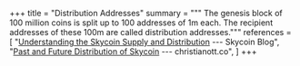 +++
title = "Distribution Addresses"
summary = """
The genesis block of 100 million coins is split up to 100 addresses of 1m each.
The recipient addresses of these 100m are called distribution addresses."""
references = [
  "[Understanding the Skycoin Supply and Distribution](https://www.skycoin.com/blog/posts/understanding-the-skycoin-supply-and-distribution/) --- Skycoin Blog",
  "[Past and Future Distribution of Skycoin](https://christianott.co/skycoin_distribution_en/) --- christianott.co",
]
+++
